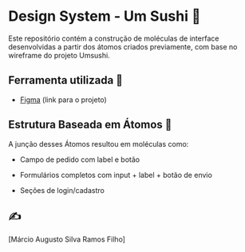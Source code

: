 # Design System - Um Sushi 🍣

Este repositório contém a construção de moléculas de interface desenvolvidas a partir dos átomos criados previamente, com base no wireframe do projeto Umsushi.

## Ferramenta utilizada 🔧
- [Figma](https://www.figma.com/design/YOCHwW6VdFAn27J9L4KkLy/Moleculas?node-id=8-105&p=f&t=HVUOK9vM6psej405-0) (link para o projeto)

 ## Estrutura Baseada em Átomos 🧪 

A junção desses Átomos resultou em moléculas como:

- Campo de pedido com label e botão

- Formulários completos com input + label + botão de envio

- Seções de login/cadastro 

## ✍️ 
[Márcio Augusto Silva Ramos Filho]
